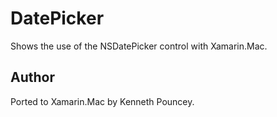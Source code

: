 DatePicker
==========

Shows the use of the NSDatePicker control with Xamarin.Mac.

Author
------

Ported to Xamarin.Mac by Kenneth Pouncey.
